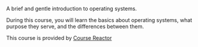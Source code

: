 A brief and gentle introduction to operating systems.

During this course, you will learn the basics about operating systems, what purpose they serve, and the differences between them.

This course is provided by [Course Reactor](https://www.coursereactor.org)